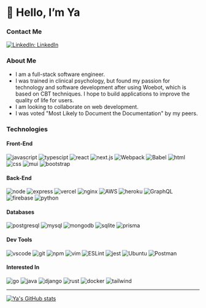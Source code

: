 # 👋 Hello, I’m Ya

### Contact Me

[![LinkedIn: LinkedIn](https://img.shields.io/badge/-LinkedIn-blue?style=flat-square&logo=Linkedin&logoColor=white)](https://www.linkedin.com/in/ya-liu1/)

### About Me

- I am a full-stack software engineer.
- I was trained in clinical psychology, but found my passion for technology and software development after using Woebot, which is based on CBT techniques. I hope to build applications to improve the quality of life for users.
- I am looking to collaborate on web development.
- I was voted "Most Likely to Document the Documentation" by my peers.

### Technologies

#### Front-End

![javascript](https://img.shields.io/badge/JavaScript-323330?style=for-the-badge&logo=javascript&logoColor=F7DF1E)
![typescipt](https://img.shields.io/badge/TypeScript-007ACC?style=for-the-badge&logo=typescript&logoColor=white)
![react](https://img.shields.io/badge/React-20232A?style=for-the-badge&logo=react&logoColor=61DAFB)
![next.js](https://img.shields.io/badge/next.js-000000?style=for-the-badge&logo=nextdotjs&logoColor=white)
![Webpack](https://img.shields.io/badge/webpack-%238DD6F9.svg?style=for-the-badge&logo=webpack&logoColor=black)
![Babel](https://img.shields.io/badge/Babel-F9DC3e?style=for-the-badge&logo=babel&logoColor=black)
![html](https://img.shields.io/badge/HTML5-E34F26?style=for-the-badge&logo=html5&logoColor=white)
![css](https://img.shields.io/badge/CSS3-1572B6?style=for-the-badge&logo=css3&logoColor=white)
![mui](https://img.shields.io/badge/Material--UI-0081CB?style=for-the-badge&logo=material-ui&logoColor=white)
![bootstrap](https://img.shields.io/badge/Bootstrap-563D7C?style=for-the-badge&logo=bootstrap&logoColor=white)

#### Back-End

![node](https://img.shields.io/badge/Node.js-339933?style=for-the-badge&logo=nodedotjs&logoColor=white)
![express](https://img.shields.io/badge/Express.js-000000?style=for-the-badge&logo=express&logoColor=white)
![vercel](https://img.shields.io/badge/Vercel-000000?style=for-the-badge&logo=vercel&logoColor=white)
![nginx](https://img.shields.io/badge/Nginx-009639?style=for-the-badge&logo=nginx&logoColor=white)
![AWS](https://img.shields.io/badge/AWS-%23FF9900.svg?style=for-the-badge&logo=amazon-aws&logoColor=white)
![heroku](https://img.shields.io/badge/Heroku-430098?style=for-the-badge&logo=heroku&logoColor=white)
![GraphQL](https://img.shields.io/badge/-GraphQL-E10098?style=for-the-badge&logo=graphql&logoColor=white)
![firebase](https://img.shields.io/badge/firebase-ffca28?style=for-the-badge&logo=firebase&logoColor=black)
![python](https://img.shields.io/badge/Python-3776AB?style=for-the-badge&logo=python&logoColor=white)

#### Databases

![postgresql](https://img.shields.io/badge/PostgreSQL-316192?style=for-the-badge&logo=postgresql&logoColor=white)
![mysql](https://img.shields.io/badge/MySQL-00000F?style=for-the-badge&logo=mysql&logoColor=white)
![mongodb](https://img.shields.io/badge/MongoDB-4EA94B?style=for-the-badge&logo=mongodb&logoColor=white)
![sqlite](https://img.shields.io/badge/sqlite-%2307405e.svg?style=for-the-badge&logo=sqlite&logoColor=white)
![prisma](https://img.shields.io/badge/prisma-1B222D?style=for-the-badge&logo=prisma&logoColor=white)

#### Dev Tools

![vscode](https://img.shields.io/badge/Visual_Studio_Code-0078D4?style=for-the-badge&logo=visual%20studio%20code&logoColor=white)
![git](https://img.shields.io/badge/Git-F05032?style=for-the-badge&logo=git&logoColor=white)
![npm](https://img.shields.io/badge/npm-CB3837?style=for-the-badge&logo=npm&logoColor=white)
![vim](https://img.shields.io/badge/VIM-%2311AB00.svg?&style=for-the-badge&logo=vim&logoColor=white)
![ESLint](https://img.shields.io/badge/ESLint-4B3263?style=for-the-badge&logo=eslint&logoColor=white)
![jest](https://img.shields.io/badge/Jest-C21325?style=for-the-badge&logo=jest&logoColor=white)
![Ubuntu](https://img.shields.io/badge/Ubuntu-E95420?style=for-the-badge&logo=ubuntu&logoColor=white)
![Postman](https://img.shields.io/badge/Postman-FF6C37?style=for-the-badge&logo=postman&logoColor=white)

#### Interested In

![go](https://img.shields.io/badge/Go-00ADD8?style=for-the-badge&logo=go&logoColor=white)
![java](https://img.shields.io/badge/Java-ED8B00?style=for-the-badge&logo=java&logoColor=white)
![django](https://img.shields.io/badge/Django-092E20?style=for-the-badge&logo=django&logoColor=white)
![rust](https://img.shields.io/badge/Rust-black?style=for-the-badge&logo=rust&logoColor=#E57324)
![docker](https://img.shields.io/badge/Docker-2CA5E0?style=for-the-badge&logo=docker&logoColor=white)
![tailwind](https://img.shields.io/badge/Tailwind_CSS-38B2AC?style=for-the-badge&logo=tailwind-css&logoColor=white)

<!---
ya-liu/ya-liu is a ✨ special ✨ repository because its `README.md` (this file) appears on your GitHub profile.
You can click the Preview link to take a look at your changes.
--->

---

[![Ya's GitHub stats](https://github-readme-stats.vercel.app/api?username=ya-liu&hide=stars,issues&count_private=true&show_icons=true&theme=nord)](https://github.com/anuraghazra/github-readme-stats)

<!-- [![Top Langs](https://github-readme-stats.vercel.app/api/top-langs/?username=ya-liu)](https://github.com/anuraghazra/github-readme-stats) -->
